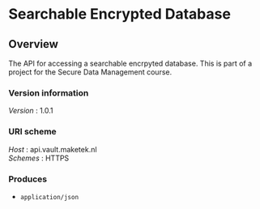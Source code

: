 # Searchable Encrypted Database


<a name="overview"></a>
## Overview
The API for accessing a searchable encrpyted database. This is part of a project for the Secure Data Management course.


### Version information
*Version* : 1.0.1


### URI scheme
*Host* : api.vault.maketek.nl  
*Schemes* : HTTPS


### Produces

* `application/json`



